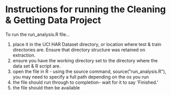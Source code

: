 # Instructions for running the Cleaning & Getting Data Project

To run the run_analysis.R file...

1. place it in the UCI HAR Dataset directory, or location where test & train directories are. Ensure that directory structure was retained on extraction.
2. ensure you have the working directory set to the directory where the data set & R script are.
3. open the file in R - using the source command, source("run_analysis.R"), you may need to specify a full path depending on the os you run
4. the file should run through to completion- wait for it to say 'Finished.'
5. the file should then be available
